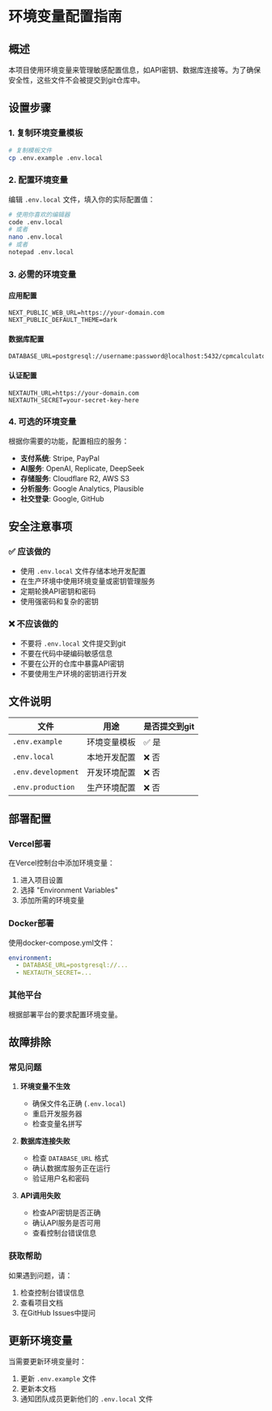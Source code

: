 # 环境变量配置指南

## 概述

本项目使用环境变量来管理敏感配置信息，如API密钥、数据库连接等。为了确保安全性，这些文件不会被提交到git仓库中。

## 设置步骤

### 1. 复制环境变量模板

```bash
# 复制模板文件
cp .env.example .env.local
```

### 2. 配置环境变量

编辑 `.env.local` 文件，填入你的实际配置值：

```bash
# 使用你喜欢的编辑器
code .env.local
# 或者
nano .env.local
# 或者
notepad .env.local
```

### 3. 必需的环境变量

#### 应用配置
```env
NEXT_PUBLIC_WEB_URL=https://your-domain.com
NEXT_PUBLIC_DEFAULT_THEME=dark
```

#### 数据库配置
```env
DATABASE_URL=postgresql://username:password@localhost:5432/cpmcalculator
```

#### 认证配置
```env
NEXTAUTH_URL=https://your-domain.com
NEXTAUTH_SECRET=your-secret-key-here
```

### 4. 可选的环境变量

根据你需要的功能，配置相应的服务：

- **支付系统**: Stripe, PayPal
- **AI服务**: OpenAI, Replicate, DeepSeek
- **存储服务**: Cloudflare R2, AWS S3
- **分析服务**: Google Analytics, Plausible
- **社交登录**: Google, GitHub

## 安全注意事项

### ✅ 应该做的
- 使用 `.env.local` 文件存储本地开发配置
- 在生产环境中使用环境变量或密钥管理服务
- 定期轮换API密钥和密码
- 使用强密码和复杂的密钥

### ❌ 不应该做的
- 不要将 `.env.local` 文件提交到git
- 不要在代码中硬编码敏感信息
- 不要在公开的仓库中暴露API密钥
- 不要使用生产环境的密钥进行开发

## 文件说明

| 文件 | 用途 | 是否提交到git |
|------|------|---------------|
| `.env.example` | 环境变量模板 | ✅ 是 |
| `.env.local` | 本地开发配置 | ❌ 否 |
| `.env.development` | 开发环境配置 | ❌ 否 |
| `.env.production` | 生产环境配置 | ❌ 否 |

## 部署配置

### Vercel部署
在Vercel控制台中添加环境变量：
1. 进入项目设置
2. 选择 "Environment Variables"
3. 添加所需的环境变量

### Docker部署
使用docker-compose.yml文件：
```yaml
environment:
  - DATABASE_URL=postgresql://...
  - NEXTAUTH_SECRET=...
```

### 其他平台
根据部署平台的要求配置环境变量。

## 故障排除

### 常见问题

1. **环境变量不生效**
   - 确保文件名正确 (`.env.local`)
   - 重启开发服务器
   - 检查变量名拼写

2. **数据库连接失败**
   - 检查 `DATABASE_URL` 格式
   - 确认数据库服务正在运行
   - 验证用户名和密码

3. **API调用失败**
   - 检查API密钥是否正确
   - 确认API服务是否可用
   - 查看控制台错误信息

### 获取帮助

如果遇到问题，请：
1. 检查控制台错误信息
2. 查看项目文档
3. 在GitHub Issues中提问

## 更新环境变量

当需要更新环境变量时：
1. 更新 `.env.example` 文件
2. 更新本文档
3. 通知团队成员更新他们的 `.env.local` 文件
